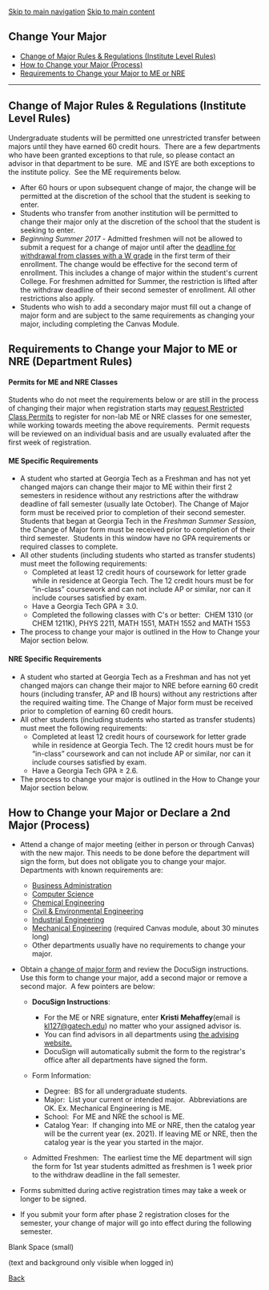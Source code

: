 [Skip to main navigation](https://me.gatech.edu/change-your-major-0#main-navigation) [Skip to main content](https://me.gatech.edu/change-your-major-0#main-content)

## Change Your Major

- [Change of Major Rules & Regulations (Institute Level Rules)](https://me.gatech.edu/change-your-major-0#rules)
- [How to Change your Major (Process)](https://me.gatech.edu/change-your-major-0#process)
- [Requirements to Change your Major to ME or NRE](https://me.gatech.edu/change-your-major-0#me)

* * *

## **Change of Major Rules & Regulations (Institute Level Rules)**

Undergraduate students will be permitted one unrestricted transfer between majors until they have earned 60 credit hours.  There are a few departments who have been granted exceptions to that rule, so please contact an advisor in that department to be sure.  ME and ISYE are both exceptions to the institute policy.  See the ME requirements below.

- After 60 hours or upon subsequent change of major, the change will be permitted at the discretion of the school that the student is seeking to enter.
- Students who transfer from another institution will be permitted to change their major only at the discretion of the school that the student is seeking to enter.
- _Beginning Summer 2017_ \- Admitted freshmen will not be allowed to submit a request for a change of major until after the [deadline for withdrawal from classes with a W grade](http://www.registrar.gatech.edu/calendar/) in the first term of their enrollment. The change would be effective for the second term of enrollment. This includes a change of major within the student's current College. For freshmen admitted for Summer, the restriction is lifted after the withdraw deadline of their second semester of enrollment. All other restrictions also apply.
- Students who wish to add a secondary major must fill out a change of major form and are subject to the same requirements as changing your major, including completing the Canvas Module.

## **Requirements to Change your Major to ME or NRE (Department Rules)**

#### Permits for ME and NRE Classes

Students who do not meet the requirements below or are still in the process of changing their major when registration starts may [request Restricted Class Permits](https://me.gatech.edu/registration-4#overrides) to register for non-lab ME or NRE classes for one semester, while working towards meeting the above requirements.  Permit requests will be reviewed on an individual basis and are usually evaluated after the first week of registration.

#### **ME Specific Requirements**

- A student who started at Georgia Tech as a Freshman and has not yet changed majors can change their major to ME within their first 2 semesters in residence without any restrictions after the withdraw deadline of fall semester (usually late October). The Change of Major form must be received prior to completion of their second semester.  Students that began at Georgia Tech in the _Freshman Summer Session_, the Change of Major form must be received prior to completion of their third semester.  Students in this window have no GPA requirements or required classes to complete.
- All other students (including students who started as transfer students) must meet the following requirements:
  - Completed at least 12 credit hours of coursework for letter grade while in residence at Georgia Tech. The 12 credit hours must be for “in-class” coursework and can not include AP or similar, nor can it include courses satisfied by exam.
  - Have a Georgia Tech GPA ≥ 3.0.
  - Completed the following classes with C's or better:  CHEM 1310 (or CHEM 1211K), PHYS 2211, MATH 1551, MATH 1552 and MATH 1553
- The process to change your major is outlined in the How to Change your Major section below.

#### **NRE Specific Requirements**

- A student who started at Georgia Tech as a Freshman and has not yet changed majors can change their major to NRE before earning 60 credit hours (including transfer, AP and IB hours) without any restrictions after the required waiting time. The Change of Major form must be received prior to completion of earning 60 credit hours.
- All other students (including students who started as transfer students) must meet the following requirements:
  - Completed at least 12 credit hours of coursework for letter grade while in residence at Georgia Tech. The 12 credit hours must be for “in-class” coursework and can not include AP or similar, nor can it include courses satisfied by exam.
  - Have a Georgia Tech GPA ≥ 2.6.
- The process to change your major is outlined in the How to Change your Major section below.

## **How to Change your Major or Declare a 2nd Major (Process)**

- Attend a change of major meeting (either in person or through Canvas) with the new major. This needs to be done before the department will sign the form, but does not obligate you to change your major.  Departments with known requirements are:
  - [Business Administration](https://www.scheller.gatech.edu/explore-programs/undergraduate/student-services/change-of-major.html)
  - [Computer Science](https://www.cc.gatech.edu/create-application-changing-majors-computer-science)
  - [Chemical Engineering](http://www.chbe.gatech.edu/change-of-major)
  - [Civil & Environmental Engineering](https://ce.gatech.edu/change-major)
  - [Industrial Engineering](https://www.isye.gatech.edu/academics/bachelors/current-students/change-major)
  - [Mechanical Engineering](https://gatech.instructure.com/enroll/HK3J6D) (required Canvas module, about 30 minutes long)
  - Other departments usually have no requirements to change your major.
- Obtain a [change of major form](http://registrar.gatech.edu/info/change-major-form-undergraduate-students_ds) and review the DocuSign instructions. Use this form to change your major, add a second major or remove a second major.  A few pointers are below:

  - **DocuSign Instructions**:

    - For the ME or NRE signature, enter **Kristi Mehaffey**(email is kl127@gatech.edu) no matter who your assigned advisor is.
    - You can find advisors in all departments using [the advising website.](http://advising.gatech.edu/)
    - DocuSign will automatically submit the form to the registrar's office after all departments have signed the form.
  - Form Information:
    - Degree:  BS for all undergraduate students.
    - Major:  List your current or intended major.  Abbreviations are OK. Ex. Mechanical Engineering is ME.
    - School:  For ME and NRE the school is ME.
    - Catalog Year:  If changing into ME or NRE, then the catalog year will be the current year (ex. 2021). If leaving ME or NRE, then the catalog year is the year you started in the major.
  - Admitted Freshmen:  The earliest time the ME department will sign the form for 1st year students admitted as freshmen is 1 week prior to the withdraw deadline in the fall semester.
- Forms submitted during active registration times may take a week or longer to be signed.
- If you submit your form after phase 2 registration closes for the semester, your change of major will go into effect during the following semester.

Blank Space (small)

(text and background only visible when logged in)

[Back](javascript:history.back())